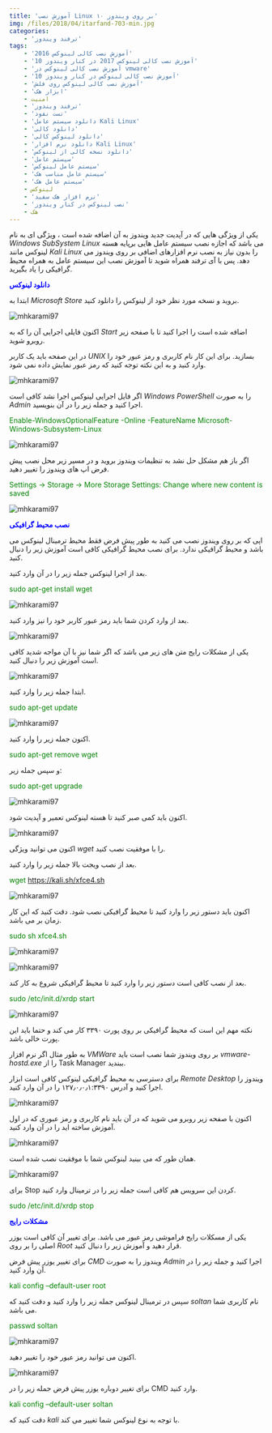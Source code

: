 ```yaml
---
title: 'آموزش نصب Linux بر روی ویندوز ۱۰'
img: /files/2018/04/itarfand-703-min.jpg
categories:
    - 'ترفند ویندوز'
tags:
    - 'آموزش نصب کالی لینوکس 2016'
    - 'آموزش نصب کالی لینوکس 2017 در کنار ویندوز 10'
    - 'آموزش نصب کالی لینوکس در vmware'
    - 'آموزش نصب کالی لینوکس در کنار ویندوز 10'
    - 'آموزش نصب کالی لینوکس روی فلش'
    - 'ابزار هک'
    - امنیت
    - 'ترفند ویندوز'
    - 'تست نفوذ'
    - 'دانلود سیستم عامل Kali Linux'
    - 'دانلود کالی'
    - 'دانلود لینوکس کالی'
    - 'دانلود نرم افزار Kali Linux'
    - 'دانلود نسخه کالی از لینوکس'
    - 'سیستم عامل'
    - 'سیستم عامل لینوکس'
    - 'سیستم عامل مناسب هک'
    - 'سیستم عامل هک'
    - لینوکس
    - 'نرم افزار هک سفید'
    - 'نصب لینوکس در کنار ویندوز'
    - هک
---
```


یکی از ویژگی هایی که در آپدیت جدید ویندوز به آن اضافه شده است ، ویژگی ای به نام *Windows SubSystem Linux* می باشد که اجازه نصب سیستم عامل هایی برپایه هسته لینوکس مانند *Kali Linux* را بدون نیاز به نصب نرم افزارهای اضافی بر روی ویندوز می دهد. پس با آی ترفند همراه شوید تا آموزش نصب این سیستم عامل به همراه محیط گرافیکی را یاد بگیرید.

<span style="color: #0000ff;">**دانلود لینوکس**</span>

ابتدا به *Microsoft Store* بروید و نسخه مورد نظر خود از لینوکس را دانلود کنید.

![mhkarami97](/files/2018/04/itarfand-684-min.jpg)  

اکنون فایلی اجرایی آن را که به *Start* اضافه شده است را اجرا کنید تا با صفحه زیر روبرو شوید.

در این صفحه باید یک کاربر *UNIX* بسازید. برای این کار نام کاربری و رمز عبور خود را وارد کنید و به این نکته توجه کنید که رمز عبور نمایش داده نمی شود.

![mhkarami97](/files/2018/04/itarfand-685-min.jpg)  

اگر فایل اجرایی لینوکس اجرا نشد کافی است *Windows PowerShell* را به صورت *Admin* اجرا کنید و جمله زیر را در آن بنویسید.

<span style="color: #008000;">Enable-WindowsOptionalFeature -Online -FeatureName Microsoft-Windows-Subsystem-Linux</span>

![mhkarami97](/files/2018/04/itarfand-687-min.jpg)  

اگر باز هم مشکل حل نشد به تنظیمات ویندوز بروید و در مسیر زیر محل نصب پیش فرض اپ های ویندوز را تغییر دهید.

<span style="color: #008000;"> Settings -&gt; Storage -&gt; More Storage Settings: Change where new content is saved</span>

![mhkarami97](/files/2018/04/itarfand-688-min.jpg)  

<span style="color: #0000ff;">**نصب محیط گرافیکی**</span>

اپی که بر روی ویندوز نصب می کنید به طور پیش فرض فقط محیط ترمینال لینوکس می باشد و محیط گرافیکی ندارد. برای نصب محیط گرافیکی کافی است آموزش زیر را دنبال کنید.

بعد از اجرا لینوکس جمله زیر را در آن وارد کنید.

<span style="color: #008000;">sudo apt-get install wget</span>

![mhkarami97](/files/2018/04/itarfand-686-min.jpg)  

بعد از وارد کردن شما باید رمز عبور کاربر خود را نیز وارد کنید.

![mhkarami97](/files/2018/04/itarfand-691-min.jpg)  

یکی از مشکلات رایج متن های زیر می باشد که اگر شما نیز با آن مواجه شدید کافی است آموزش زیر را دنبال کنید.

![mhkarami97](/files/2018/04/itarfand-692-min.jpg)  

ابتدا جمله زیر را وارد کنید.

<span style="color: #008000;">sudo apt-get update</span>

![mhkarami97](/files/2018/04/itarfand-693-min.jpg)  

اکنون جمله زیر را وارد کنید.

<span style="color: #008000;">sudo apt-get remove wget</span>

و سپس جمله زیر:

<span style="color: #008000;">sudo apt-get upgrade</span>

![mhkarami97](/files/2018/04/itarfand-694-min.jpg)  

اکنون باید کمی صبر کنید تا هسته لینوکس تعمیر و آپدیت شود.

![mhkarami97](/files/2018/04/itarfand-695-min.jpg)  

اکنون می توانید ویژگی *wget* را با موفقیت نصب کنید.

بعد از نصب ویجت بالا جمله زیر را وارد کنید.

<span style="color: #008000;">wget https://kali.sh/xfce4.sh</span>

![mhkarami97](/files/2018/04/itarfand-696-min.jpg)  

اکنون باید دستور زیر را وارد کنید تا محیط گرافیکی نصب شود. دقت کنید که این کار زمان بر می باشد.

<span style="color: #008000;">sudo sh xfce4.sh</span>

![mhkarami97](/files/2018/04/itarfand-697-min.jpg)  

![mhkarami97](/files/2018/04/itarfand-698-min.jpg)  

بعد از نصب کافی است دستور زیر را وارد کنید تا محیط گرافیکی شروع به کار کند.

<span style="color: #008000;">sudo /etc/init.d/xrdp start</span>

![mhkarami97](/files/2018/04/itarfand-699-min.jpg)  

نکته مهم این است که محیط گرافیکی بر روی پورت ۳۳۹۰ کار می کند و حتما باید این پورت خالی باشد.

به طور مثال اگر نرم افزار *VMWare* بر روی ویندوز شما نصب است باید *vmware-hostd.exe* را از Task Manager ببندید.

برای دسترسی به محیط گرافیکی لینوکس کافی است ابزار *Remote Desktop* ویندوز را اجرا کنید و آدرس ۱۲۷٫۰٫۰٫۱:۳۳۹۰ را در آن وارد کنید.

![mhkarami97](/files/2018/04/itarfand-700-min.jpg)  

اکنون با صفحه زیر روبرو می شوید که در آن باید نام کاربری و رمز عبوری که در اول آموزش ساخته اید را در آن وارد کنید.

![mhkarami97](/files/2018/04/itarfand-701-min.jpg)  

همان طور که می بینید لینوکس شما با موفقیت نصب شده است.

![mhkarami97](/files/2018/04/itarfand-702-min.jpg)  

برای Stop کردن این سرویس هم کافی است جمله زیر را در ترمینال وارد کنید.

<span style="color: #008000;">sudo /etc/init.d/xrdp stop</span>

<span style="color: #0000ff;">**مشکلات رایج**</span>

یکی از مسکلات رایج فراموشی رمز عبور می باشد. برای تغییر آن کافی است یوزر اصلی را بر روی *Root* قرار دهید و آموزش زیر را دنبال کنید.

برای تغییر یوزر پیش فرض *CMD* ویندوز را به صورت *Admin* اجرا کنید و جمله زیر را در آن وارد کنید.

<span style="color: #008000;">kali config –default-user root</span>

سپس در ترمینال لینوکس جمله زیر را وارد کنید و دقت کنید که *soltan* نام کاربری شما می باشد.

<span style="color: #008000;">passwd soltan</span>

![mhkarami97](/files/2018/04/itarfand-689-min.jpg)  

اکنون می توانید رمز عبور خود را تغییر دهید.

![mhkarami97](/files/2018/04/itarfand-690-min.jpg)  

برای تغییر دوباره یوزر پیش فرض جمله زیر را در CMD وارد کنید.

<span style="color: #008000;">kali config –default-user soltan</span>

دقت کنید که *kali* با توجه به نوع لینوکس شما تغییر می کند.